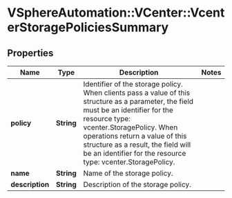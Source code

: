 # VSphereAutomation::VCenter::VcenterStoragePoliciesSummary

## Properties
Name | Type | Description | Notes
------------ | ------------- | ------------- | -------------
**policy** | **String** | Identifier of the storage policy. When clients pass a value of this structure as a parameter, the field must be an identifier for the resource type: vcenter.StoragePolicy. When operations return a value of this structure as a result, the field will be an identifier for the resource type: vcenter.StoragePolicy. | 
**name** | **String** | Name of the storage policy. | 
**description** | **String** | Description of the storage policy. | 


